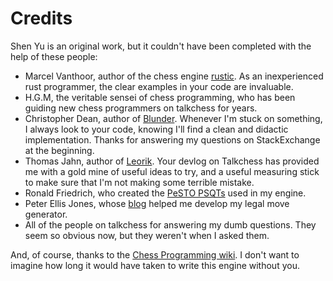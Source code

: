# Credits
Shen Yu is an original work, but it couldn't have been completed with the help of these people:

- Marcel Vanthoor, author of the chess engine [rustic](https://github.com/mvanthoor/rustic). As an inexperienced rust programmer, the clear examples in your code are invaluable.
- H.G.M, the veritable sensei of chess programming, who has been guiding new chess programmers on talkchess for years.
- Christopher Dean, author of [Blunder](https://github.com/algerbrex/blunder). Whenever I'm stuck on something, I always look to your code, knowing I'll find a clean and didactic implementation. Thanks for answering my questions on StackExchange at the beginning.
- Thomas Jahn, author of [Leorik](https://github.com/lithander/Leorik). Your devlog on Talkchess has provided me with a gold mine of useful ideas to try, and a useful measuring stick to make sure that I'm not making some terrible mistake.
- Ronald Friedrich, who created the [PeSTO PSQTs](https://www.chessprogramming.org/PeSTO%27s_Evaluation_Function) used in my engine. 
- Peter Ellis Jones, whose [blog](https://peterellisjones.com/posts/generating-legal-chess-moves-efficiently/) helped me develop my legal move generator.
- All of the people on talkchess for answering my dumb questions. They seem so obvious now, but they weren't when I asked them.

And, of course, thanks to the [Chess Programming wiki](https://www.chessprogramming.org/Main_Page). I don't want to imagine how long it would have taken to write this engine without you.
